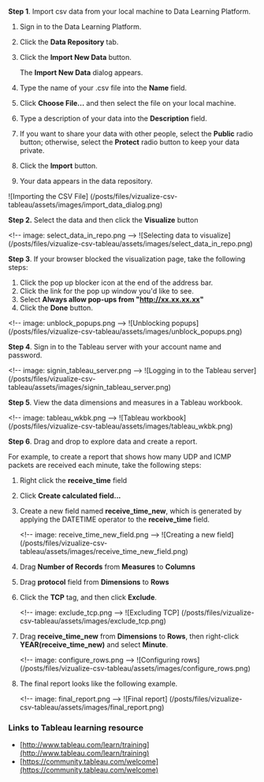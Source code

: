 
**Step 1**. Import csv data from your local machine to Data Learning Platform.

1. Sign in to the Data Learning Platform.
2. Click the **Data Repository** tab.
3. Click the **Import New Data** button.

	The **Import New Data** dialog appears.

4. Type the name of your .csv file into the **Name** field.
5. Click **Choose File...** and then select the file on your local machine.
6. Type a description of your data into the **Description** field.
7. If you want to share your data with other people, select the **Public** radio button; otherwise, select the **Protect** radio button to keep your data private.
8. Click the **Import** button.
9. Your data appears in the data repository.

![Importing the CSV File] (/posts/files/vizualize-csv-tableau/assets/images/import_data_dialog.png)

**Step 2.** Select the data and then click the **Visualize** button

&lt;!-- image: select\_data\_in\_repo.png --&gt;
![Selecting data to visualize] (/posts/files/vizualize-csv-tableau/assets/images/select\_data\_in\_repo.png)


**Step 3**.  If your browser blocked the visualization page, take the following steps:

1. Click the pop up blocker icon at the end of the address bar.
2. Click the link for the pop up window you&#39;d like to see.
3. Select **Always allow pop-ups from "http://xx.xx.xx.xx"**
4. Click the **Done** button.

&lt;!-- image: unblock\_popups.png --&gt;
![Unblocking popups] (/posts/files/vizualize-csv-tableau/assets/images/unblock\_popups.png)



**Step 4**.  Sign in to the Tableau server with your account name and password.

&lt;!-- image: signin\_tableau\_server.png --&gt;
![Logging in to the Tableau server] (/posts/files/vizualize-csv-tableau/assets/images/signin\_tableau\_server.png)

**Step 5**.  View the data dimensions and measures in a Tableau workbook.

&lt;!-- image: tableau\_wkbk.png --&gt;
![Tableau workbook] (/posts/files/vizualize-csv-tableau/assets/images/tableau\_wkbk.png)


**Step 6**. Drag and drop to explore data and create a report.

For example, to create a report that shows how many UDP and ICMP packets are received each minute, take the following steps:

1. Right click the **receive\_time** field
2. Click **Create calculated field...**
3. Create a new field named **receive\_time\_new**, which is generated by applying the DATETIME operator to the **receive\_time** field.

	&lt;!-- image: receive\_time\_new\_field.png --&gt;
![Creating a new field] (/posts/files/vizualize-csv-tableau/assets/images/receive\_time\_new\_field.png)



1. Drag **Number of Records** from **Measures** to **Columns**
2. Drag **protocol** field from **Dimensions** to **Rows**
3. Click the **TCP** tag, and then click **Exclude**.

	&lt;!-- image: exclude\_tcp.png --&gt;
![Excluding TCP] (/posts/files/vizualize-csv-tableau/assets/images/exclude\_tcp.png)



1. Drag **receive\_time\_new** from **Dimensions** to **Rows**, then right-click **YEAR(receive\_time\_new)** and select **Minute**.

	&lt;!-- image: configure\_rows.png --&gt;
![Configuring rows] (/posts/files/vizualize-csv-tableau/assets/images/configure\_rows.png)



1. The final report looks like the following example.

	&lt;!-- image: final\_report.png --&gt;
![Final report] (/posts/files/vizualize-csv-tableau/assets/images/final\_report.png)



### Links to Tableau learning resource

- [http://www.tableau.com/learn/training](http://www.tableau.com/learn/training)
- [https://community.tableau.com/welcome](https://community.tableau.com/welcome)


<!--
Image example: ![alternate text](/posts/files / sample - lab / assets / images / cisco - live.jpg)
-->
